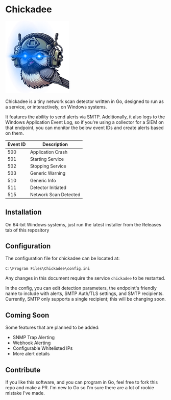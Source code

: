 
# Chickadee

![alt text](chickadee_mini_lazer-1.png)


Chickadee is a tiny network scan detector written in Go, designed to run as a service, or interactively, on Windows systems.

It features the ability to send alerts via SMTP. Additionally, it also logs to the Windows Application Event Log, so if you're using a collector for a SIEM on that endpoint, you can monitor the below event IDs and create alerts based on them.

<table>
    <thead>
        <th>Event ID</th>
        <th>Description</th>
    </thead>
    <tbody>
        <tr>
            <td>500</td>
            <td>Application Crash</td>
        </tr>
        <tr>
            <td>501</td>
            <td>Starting Service</td>
        </tr>
        <tr>
            <td>502</td>
            <td>Stopping Service</td>
        </tr>
        <tr>
            <td>503</td>
            <td>Generic Warning</td>
        </tr>
        <tr>
            <td>510</td>
            <td>Generic Info</td>
        </tr>
        <tr>
            <td>511</td>
            <td>Detector Initiated</td>
        </tr>
        <tr>
            <td>515</td>
            <td>Network Scan Detected</td>
        </tr>
    </tbody>
</table>

## Installation

On 64-bit Windows systems, just run the latest installer from the Releases tab of this repository

## Configuration

The configuration file for chickadee can be located at:

`C:\Program Files\Chickadee\config.ini`

Any changes in this document require the service `chickadee` to be restarted.

In the config, you can edit detection parameters, the endpoint's friendly name to include with alerts, SMTP Auth/TLS settings, and SMTP recipients. Currently, SMTP only supports a single recipient; this will be changing soon.

## Coming Soon

Some features that are planned to be added:

- SNMP Trap Alerting
- Webhook Alerting
- Configurable Whitelisted IPs
- More alert details

## Contribute

If you like this software, and you can program in Go, feel free to fork this repo and make a PR. I'm new to Go so I'm sure there are a lot of rookie mistake I've made.
